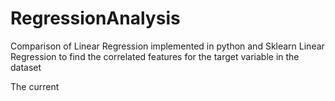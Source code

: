 # RegressionAnalysis
Comparison of Linear Regression implemented in python and Sklearn Linear Regression to find the correlated features for the target variable in the dataset

The current 
